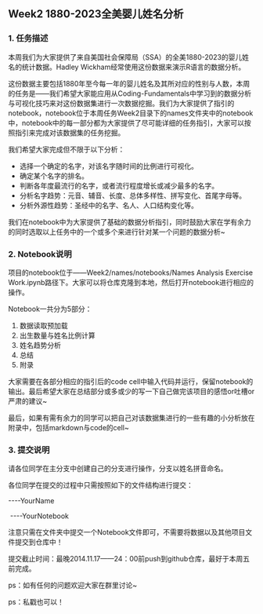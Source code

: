 ## Week2 1880-2023全美婴儿姓名分析

### 1. 任务描述

本周我们为大家提供了来自美国社会保障局（SSA）的全美1880-2023的婴儿姓名的统计数据。Hadley Wickham经常使用这份数据来演示R语言的数据分析。

这份数据主要包括1880年至今每一年的婴儿姓名及其所对应的性别与人数，本周的任务是——我们希望大家能应用从Coding-Fundamentals中学习到的数据分析与可视化技巧来对这份数据集进行一次数据挖掘。我们为大家提供了指引的notebook，notebook位于本周任务Week2目录下的names文件夹中的notebook中，notebook中的每一部分都为大家提供了尽可能详细的任务指引，大家可以按照指引来完成对该数据集的任务挖掘。

我们希望大家完成但不限于以下分析：

- 选择一个确定的名字，对该名字随时间的比例进行可视化。
- 确定某个名字的排名。
- 判断各年度最流行的名字，或者流行程度增长或减少最多的名字。
- 分析名字趋势：元音、辅音、长度、总体多样性、拼写变化、首尾字母等。
- 分析外源性趋势：圣经中的名字、名人、人口结构变化等。

我们在notebook中为大家提供了基础的数据分析指引，同时鼓励大家在学有余力的同时选取以上任务中的一个或多个来进行针对某一个问题的数据分析~ 

### 2. Notebook说明

项目的notebook位于——Week2/names/notebooks/Names Analysis Exercise Work.ipynb路径下。大家可以将仓库克隆到本地，然后打开notebook进行相应的操作。

Notebook一共分为5部分：

1. 数据读取预加载
2. 出生数量与姓名比例计算
3. 姓名趋势分析
4. 总结
5. 附录

大家需要在各部分相应的指引后的code cell中输入代码并运行，保留notebook的输出。最后希望大家在总结部分或多或少的写一下自己做完该项目的感悟or吐槽or严肃的建议~

最后，如果有需有余力的同学可以把自己对该数据集进行的一些有趣的小分析放在附录中，包括markdown与code的cell~

### 3. 提交说明

请各位同学在主分支中创建自己的分支进行操作，分支以姓名拼音命名。

各位同学在提交的过程中只需按照如下的文件结构进行提交：

----YourName

​	----YourNotebook

注意只需在文件夹中提交一个Notebook文件即可，不需要将数据以及其他项目文件提交到仓库中！

提交截止时间：最晚2014.11.17——24：00前push到github仓库，最好于本周五前完成。



ps：如有任何的问题欢迎大家在群里讨论~

ps：私戳也可以！